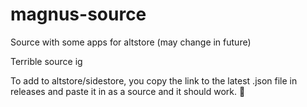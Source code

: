 # magnus-source
Source with some apps for altstore (may change in future)

Terrible source ig

To add to altstore/sidestore, you copy the link to the latest .json file in releases and paste it in as a source and it should work. 🤙
